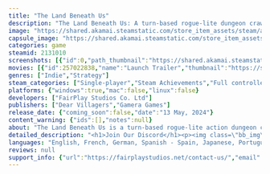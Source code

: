 ```yaml
---
title: "The Land Beneath Us"
description: "The Land Beneath Us: A turn-based rogue-lite dungeon crawler rooted in Welsh mythology. Unleash skill combos and wield stylish weaponry in Annwn's Underworld. Conquer the Seven Lords, save The Creator, and retrieve vital Soul-Tech."
image: "https://shared.akamai.steamstatic.com/store_item_assets/steam/apps/2131010/header.jpg?t=1729155189"
capsule_image: "https://shared.akamai.steamstatic.com/store_item_assets/steam/apps/2131010/capsule_231x87.jpg?t=1729155189"
categories: game
steamid: 2131010
screenshots: [{"id":0,"path_thumbnail":"https://shared.akamai.steamstatic.com/store_item_assets/steam/apps/2131010/ss_d0c0a9c823218f5aa8dd6d58eacbe65282b4b50f.600x338.jpg?t=1729155189","path_full":"https://shared.akamai.steamstatic.com/store_item_assets/steam/apps/2131010/ss_d0c0a9c823218f5aa8dd6d58eacbe65282b4b50f.1920x1080.jpg?t=1729155189"},{"id":1,"path_thumbnail":"https://shared.akamai.steamstatic.com/store_item_assets/steam/apps/2131010/ss_d345976648b31f22eff14a806dfb64f2227749eb.600x338.jpg?t=1729155189","path_full":"https://shared.akamai.steamstatic.com/store_item_assets/steam/apps/2131010/ss_d345976648b31f22eff14a806dfb64f2227749eb.1920x1080.jpg?t=1729155189"},{"id":2,"path_thumbnail":"https://shared.akamai.steamstatic.com/store_item_assets/steam/apps/2131010/ss_d7372550e2296b9fea1cb4fc8ccb95d1c6eecd2f.600x338.jpg?t=1729155189","path_full":"https://shared.akamai.steamstatic.com/store_item_assets/steam/apps/2131010/ss_d7372550e2296b9fea1cb4fc8ccb95d1c6eecd2f.1920x1080.jpg?t=1729155189"},{"id":3,"path_thumbnail":"https://shared.akamai.steamstatic.com/store_item_assets/steam/apps/2131010/ss_b4b35e9811be0e0b92e49309e6f83b821b3f6562.600x338.jpg?t=1729155189","path_full":"https://shared.akamai.steamstatic.com/store_item_assets/steam/apps/2131010/ss_b4b35e9811be0e0b92e49309e6f83b821b3f6562.1920x1080.jpg?t=1729155189"},{"id":4,"path_thumbnail":"https://shared.akamai.steamstatic.com/store_item_assets/steam/apps/2131010/ss_03f4dea368113f8152739f28f588ee6491b499d7.600x338.jpg?t=1729155189","path_full":"https://shared.akamai.steamstatic.com/store_item_assets/steam/apps/2131010/ss_03f4dea368113f8152739f28f588ee6491b499d7.1920x1080.jpg?t=1729155189"},{"id":5,"path_thumbnail":"https://shared.akamai.steamstatic.com/store_item_assets/steam/apps/2131010/ss_3d510c17538c8ba5e9d4319fcd7e5285b7f358fa.600x338.jpg?t=1729155189","path_full":"https://shared.akamai.steamstatic.com/store_item_assets/steam/apps/2131010/ss_3d510c17538c8ba5e9d4319fcd7e5285b7f358fa.1920x1080.jpg?t=1729155189"},{"id":6,"path_thumbnail":"https://shared.akamai.steamstatic.com/store_item_assets/steam/apps/2131010/ss_8fe85bfa78b0036b52636c918bb41e262ae30e07.600x338.jpg?t=1729155189","path_full":"https://shared.akamai.steamstatic.com/store_item_assets/steam/apps/2131010/ss_8fe85bfa78b0036b52636c918bb41e262ae30e07.1920x1080.jpg?t=1729155189"}]
movies: [{"id":257022838,"name":"Launch Trailer","thumbnail":"https://shared.akamai.steamstatic.com/store_item_assets/steam/apps/257022838/movie.293x165.jpg?t=1715601651","webm":{"480":"http://video.akamai.steamstatic.com/store_trailers/257022838/movie480_vp9.webm?t=1715601651","max":"http://video.akamai.steamstatic.com/store_trailers/257022838/movie_max_vp9.webm?t=1715601651"},"mp4":{"480":"http://video.akamai.steamstatic.com/store_trailers/257022838/movie480.mp4?t=1715601651","max":"http://video.akamai.steamstatic.com/store_trailers/257022838/movie_max.mp4?t=1715601651"},"highlight":true},{"id":257019825,"name":"Gameplay 101","thumbnail":"https://shared.akamai.steamstatic.com/store_item_assets/steam/apps/257019825/movie.293x165.jpg?t=1715601655","webm":{"480":"http://video.akamai.steamstatic.com/store_trailers/257019825/movie480_vp9.webm?t=1715601655","max":"http://video.akamai.steamstatic.com/store_trailers/257019825/movie_max_vp9.webm?t=1715601655"},"mp4":{"480":"http://video.akamai.steamstatic.com/store_trailers/257019825/movie480.mp4?t=1715601655","max":"http://video.akamai.steamstatic.com/store_trailers/257019825/movie_max.mp4?t=1715601655"},"highlight":true},{"id":256997100,"name":"Demo Gameplay Teaser","thumbnail":"https://shared.akamai.steamstatic.com/store_item_assets/steam/apps/256997100/movie.293x165.jpg?t=1706526093","webm":{"480":"http://video.akamai.steamstatic.com/store_trailers/256997100/movie480_vp9.webm?t=1706526093","max":"http://video.akamai.steamstatic.com/store_trailers/256997100/movie_max_vp9.webm?t=1706526093"},"mp4":{"480":"http://video.akamai.steamstatic.com/store_trailers/256997100/movie480.mp4?t=1706526093","max":"http://video.akamai.steamstatic.com/store_trailers/256997100/movie_max.mp4?t=1706526093"},"highlight":true},{"id":256906095,"name":"Story Trailer","thumbnail":"https://shared.akamai.steamstatic.com/store_item_assets/steam/apps/256906095/movie.293x165.jpg?t=1706526222","webm":{"480":"http://video.akamai.steamstatic.com/store_trailers/256906095/movie480_vp9.webm?t=1706526222","max":"http://video.akamai.steamstatic.com/store_trailers/256906095/movie_max_vp9.webm?t=1706526222"},"mp4":{"480":"http://video.akamai.steamstatic.com/store_trailers/256906095/movie480.mp4?t=1706526222","max":"http://video.akamai.steamstatic.com/store_trailers/256906095/movie_max.mp4?t=1706526222"},"highlight":false}]
genres: ["Indie","Strategy"]
steam_categories: ["Single-player","Steam Achievements","Full controller support","Family Sharing"]
platforms: {"windows":true,"mac":false,"linux":false}
developers: ["FairPlay Studios Co. Ltd"]
publishers: ["Dear Villagers","Gamera Games"]
release_date: {"coming_soon":false,"date":"13 May, 2024"}
content_warning: {"ids":[],"notes":null}
about: "The Land Beneath Us is a turn-based rogue-lite action dungeon crawler. Use powerful skill combos and stylish weaponry to battle your way through the Underworld known as Annwn. Enjoy challenging dynamic encounters and discover the mysteries of this mythological world.<br><br><img class=\"bb_img\" src=\"https://shared.akamai.steamstatic.com/store_item_assets/steam/apps/2131010/extras/BannerBoss230.gif?t=1729155189\" /><br><br><strong><h2 class=\"bb_tag\">BATTLE THROUGH THE UNDERWORLD!</h2></strong><br><br>Forged by The Creator, the Ultimate Soul Harvester (U.S.H) is crafted to gather Souls. Now armed with Soul-Technology, its mission is one of redemption. Explore The Underworld, engage, barter, or confront characters. Learn from their tales to shape your unique path.<br><br><img class=\"bb_img\" src=\"https://shared.akamai.steamstatic.com/store_item_assets/steam/apps/2131010/extras/BannerLab230.gif?t=1729155189\" /><br><br><strong><h2 class=\"bb_tag\">MASTER THE COMBOS!</h2></strong><br><br>Overcome enemies with powerful abilities, executing customizable movement combinations. Plan strategically through short, action-packed levels to maximize hits on creatures!<br><br><img class=\"bb_img\" src=\"https://shared.akamai.steamstatic.com/store_item_assets/steam/apps/2131010/extras/BannerCombo230.gif?t=1729155189\" /><br><br><strong><h2 class=\"bb_tag\">VARIED ARSENAL</h2></strong><br><br>Strategize and wield a diverse array of weapons, from Blood Axes to Longinus Spears and Lazer Pistols. Equip different weapons in each slot for a dynamic hack 'n' slash journey through the Underworld.<br><br><img class=\"bb_img\" src=\"https://shared.akamai.steamstatic.com/store_item_assets/steam/apps/2131010/extras/BannerArsenal.gif?t=1729155189\" /><br><br><strong><h2 class=\"bb_tag\">REPLAYABILITY FACTOR</h2></strong><br><br>Enhance stats and abilities by collecting souls from defeated enemies as you explore each world. Enjoy direct combat? Boost your Weapon skill tree. Prefer a strategic approach? Unlock potent Combo Abilities to hit enemies from a distance."
detailed_description: "<h1>Join Our Discord</h1><p><img class=\"bb_img\" src=\"https://shared.akamai.steamstatic.com/store_item_assets/steam/apps/2131010/extras/lbudisc.png?t=1729155189\" /></p><br><h1>About the Game</h1>The Land Beneath Us is a turn-based rogue-lite action dungeon crawler. Use powerful skill combos and stylish weaponry to battle your way through the Underworld known as Annwn. Enjoy challenging dynamic encounters and discover the mysteries of this mythological world.<br><br><img class=\"bb_img\" src=\"https://shared.akamai.steamstatic.com/store_item_assets/steam/apps/2131010/extras/BannerBoss230.gif?t=1729155189\" /><br><br><strong><h2 class=\"bb_tag\">BATTLE THROUGH THE UNDERWORLD!</h2></strong><br><br>Forged by The Creator, the Ultimate Soul Harvester (U.S.H) is crafted to gather Souls. Now armed with Soul-Technology, its mission is one of redemption. Explore The Underworld, engage, barter, or confront characters. Learn from their tales to shape your unique path.<br><br><img class=\"bb_img\" src=\"https://shared.akamai.steamstatic.com/store_item_assets/steam/apps/2131010/extras/BannerLab230.gif?t=1729155189\" /><br><br><strong><h2 class=\"bb_tag\">MASTER THE COMBOS!</h2></strong><br><br>Overcome enemies with powerful abilities, executing customizable movement combinations. Plan strategically through short, action-packed levels to maximize hits on creatures!<br><br><img class=\"bb_img\" src=\"https://shared.akamai.steamstatic.com/store_item_assets/steam/apps/2131010/extras/BannerCombo230.gif?t=1729155189\" /><br><br><strong><h2 class=\"bb_tag\">VARIED ARSENAL</h2></strong><br><br>Strategize and wield a diverse array of weapons, from Blood Axes to Longinus Spears and Lazer Pistols. Equip different weapons in each slot for a dynamic hack 'n' slash journey through the Underworld.<br><br><img class=\"bb_img\" src=\"https://shared.akamai.steamstatic.com/store_item_assets/steam/apps/2131010/extras/BannerArsenal.gif?t=1729155189\" /><br><br><strong><h2 class=\"bb_tag\">REPLAYABILITY FACTOR</h2></strong><br><br>Enhance stats and abilities by collecting souls from defeated enemies as you explore each world. Enjoy direct combat? Boost your Weapon skill tree. Prefer a strategic approach? Unlock potent Combo Abilities to hit enemies from a distance."
languages: "English, French, German, Spanish - Spain, Japanese, Portuguese - Brazil, Simplified Chinese, Thai, Traditional Chinese"
reviews: null
support_info: {"url":"https://fairplaystudios.net/contact-us/","email":"support@fairplaystudios.net"}
---
```


